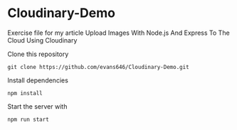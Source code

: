 # Cloudinary-Demo
Exercise file for my article Upload Images With  Node.js And Express To The Cloud Using Cloudinary 

Clone this repository 
```
git clone https://github.com/evans646/Cloudinary-Demo.git
```

Install dependencies 
```
npm install 
```

Start the server  with 
```
npm run start 
```
